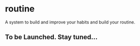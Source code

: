 # routine
A system to build and improve your habits and build your routine.

## To be Launched. Stay tuned...
